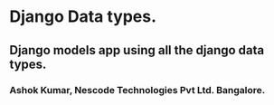 # Django Data types.
## Django models app using all the django data types. 
### Ashok Kumar, Nescode Technologies Pvt Ltd. Bangalore.